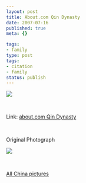 ```yaml
---
layout: post
title: About.com Qin Dynasty
date: 2007-07-16
published: true
meta: {}

tags:
- family
type: post
tags:
- citation
- family
status: publish
---
```



![](http://media.eick.us/2011/05/465174961_26737bbd7d.jpg)



 



Link: [about.com Qin Dynasty](http://archaeology.about.com/od/qterms/g/qin.htm)



 



Original Photograph



![](http://media.eick.us/2011/05/175234107_5429f1cae2.jpg)



 



[All China pictures](http://www.flickr.com/photos/andreweick/tags/china/show/)

